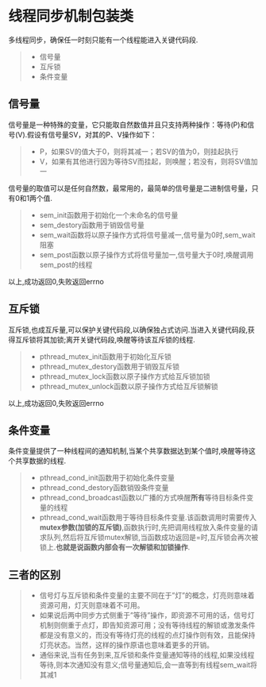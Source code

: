 
线程同步机制包装类
===============
多线程同步，确保任一时刻只能有一个线程能进入关键代码段.
> * 信号量
> * 互斥锁
> * 条件变量

信号量
---------
信号量是一种特殊的变量，它只能取自然数值并且只支持两种操作：等待(P)和信号(V).假设有信号量SV，对其的P、V操作如下：
> * P，如果SV的值大于0，则将其减一；若SV的值为0，则挂起执行
> * V，如果有其他进行因为等待SV而挂起，则唤醒；若没有，则将SV值加一

信号量的取值可以是任何自然数，最常用的，最简单的信号量是二进制信号量，只有0和1两个值.
> * sem_init函数用于初始化一个未命名的信号量
> * sem_destory函数用于销毁信号量
> * sem_wait函数将以原子操作方式将信号量减一,信号量为0时,sem_wait阻塞
> * sem_post函数以原子操作方式将信号量加一,信号量大于0时,唤醒调用sem_post的线程

以上,成功返回0,失败返回errno

互斥锁
----------
互斥锁,也成互斥量,可以保护关键代码段,以确保独占式访问.当进入关键代码段,获得互斥锁将其加锁;离开关键代码段,唤醒等待该互斥锁的线程.
> * pthread_mutex_init函数用于初始化互斥锁
> * pthread_mutex_destory函数用于销毁互斥锁
> * pthread_mutex_lock函数以原子操作方式给互斥锁加锁
> * pthread_mutex_unlock函数以原子操作方式给互斥锁解锁

以上,成功返回0,失败返回errno

条件变量
-----------
条件变量提供了一种线程间的通知机制,当某个共享数据达到某个值时,唤醒等待这个共享数据的线程.
> * pthread_cond_init函数用于初始化条件变量
> * pthread_cond_destory函数销毁条件变量
> * pthread_cond_broadcast函数以广播的方式唤醒**所有**等待目标条件变量的线程
> * pthread_cond_wait函数用于等待目标条件变量.该函数调用时需要传入**mutex参数(加锁的互斥锁)**,函数执行时,先把调用线程放入条件变量的请求队列,然后将互斥锁mutex解锁,当函数成功返回是=时,互斥锁会再次被锁上.**也就是说函数内部会有一次解锁和加锁操作**.

三者的区别
------------
> * 信号灯与互斥锁和条件变量的主要不同在于”灯”的概念，灯亮则意味着资源可用，灯灭则意味着不可用。
> * 如果说后两中同步方式侧重于”等待”操作，即资源不可用的话，信号灯机制则侧重于点灯，即告知资源可用；没有等待线程的解锁或激发条件都是没有意义的，而没有等待灯亮的线程的点灯操作则有效，且能保持灯亮状态。当然，这样的操作原语也意味着更多的开销。
> * 通俗来说,当有任务到来,互斥锁和条件变量通知等待的线程,如果没线程等待,则本次通知没有意义;信号量通知后,会一直等到有线程sem_wait将其减1



